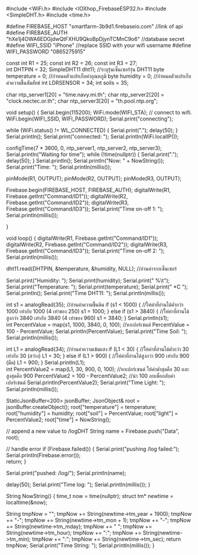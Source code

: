 #include <WiFi.h>
#include <IOXhop_FirebaseESP32.h>
#include <SimpleDHT.h>
#include <time.h>

#define FIREBASE_HOST "smartfarm-3b9d1.firebaseio.com"                         //link of api
#define FIREBASE_AUTH "hXe1j4OWA6EDGjdwQtFXHU9QkoBpDjynTCMnC9o6"           //database secret
#define WIFI_SSID "iPhone"             //replace SSID with your wifi username
#define WIFI_PASSWORD "0865275915" 

const int R1 = 25;
const int R2 = 26;
const int R3 = 27;                                     
int DHTPIN = 32;
SimpleDHT11 dht11;              //ระบุรุ่นเซ็นเซอร์รุ่น DHT11
byte temperature = 0;           //กำหนดตัวแปรเก็บค่าอุณหภูมิ
byte humidity = 0;              //กำหนดตัวแปรเก็บค่าความชื้นสัมสัทธ์
int LDRSENSOR = 34; 
int soils = 35;


char ntp_server1[20] = "time.navy.mi.th";
char ntp_server2[20] = "clock.nectec.or.th";
char ntp_server3[20] = "th.pool.ntp.org";

void setup() {
  Serial.begin(115200);
  WiFi.mode(WIFI_STA);
  // connect to wifi.
  WiFi.begin(WIFI_SSID, WIFI_PASSWORD);
  Serial.print("connecting");
  
  while (WiFi.status() != WL_CONNECTED) {
    Serial.print(".");
    delay(50);
  }
  Serial.println();
  Serial.print("connected: ");
  Serial.println(WiFi.localIP());

  configTime(7 * 3600, 0, ntp_server1, ntp_server2, ntp_server3);
  Serial.println("Waiting for time");
  while (!time(nullptr)) {
    Serial.print(".");
    delay(50);
  }
  Serial.println();
  Serial.println("Now: " + NowString());
  Serial.print("Time: ");
  Serial.println(millis()); 

  pinMode(R1, OUTPUT);
  pinMode(R2, OUTPUT);
  pinMode(R3, OUTPUT);
  
  Firebase.begin(FIREBASE_HOST, FIREBASE_AUTH);
  digitalWrite(R1, Firebase.getInt("Command/ID1"));
  digitalWrite(R2, Firebase.getInt("Command/ID2"));
  digitalWrite(R3, Firebase.getInt("Command/ID3"));
  Serial.print("Time on-off 1: ");
  Serial.println(millis()); 
 

}

void loop() {
  digitalWrite(R1, Firebase.getInt("Command/ID1"));
  digitalWrite(R2, Firebase.getInt("Command/ID2"));
  digitalWrite(R3, Firebase.getInt("Command/ID3"));
  Serial.print("Time on-off 2: ");
  Serial.println(millis()); 
  
  dht11.read(DHTPIN, &temperature, &humidity, NULL);  //อ่านค่าจากเซ็นเซอร์

  Serial.print("Humidity: ");
  Serial.print(humidity);
  Serial.print(" %\t");
  Serial.print("Temperature: ");
  Serial.print(temperature);
  Serial.print(" *C ");
  Serial.println();
  Serial.print("Time DHT11: ");
  Serial.println(millis()); 

  int s1 = analogRead(35); //อ่านค่าความชื้นดิน
   if (s1 < 1000) {                            //ให่ค่าที่อ่านได้ต่ำกว่า 1000 เท่ากับ 1000 (4 เท่าของ 250)
    s1 = 1000;
    } else if (s1 > 3840) {                   //ให่ค่าที่อ่านได้สูงกว่า 3840 เท่ากับ 3840 (4 เท่าของ 960)
    s1 = 3840;
    }
  Serial.println(s1);  
  int PercentValue = map(s1, 1000, 3840, 0, 100);    //หาเปอร์เซนต์ 
  PercentValue = 100 - PercentValue;
  Serial.println(PercentValue); 
  Serial.print("Time Soil: ");
  Serial.println(millis()); 

   int L1 = analogRead(34);     //อ่านค่าความเข้มแสง
   if (L1 < 30) {               //ให่ค่าที่อ่านได้ต่ำกว่า 30 เท่ากับ 30 (สว่าง)
    L1 = 30;
    } else if (L1 > 900) {     //ให่ค่าที่อ่านได้สูงกว่า 900 เท่ากับ 900 (มืด)
    L1 = 900;
    }
  Serial.println(L1);  
  int PercentValue2 = map(L1, 30, 900, 0, 100);    //หาเปอร์เซนต์ ให้ค่าต่ำสุดคือ 30 และสูงสุดคือ 900
  PercentValue2 = 100 - PercentValue2;                 //นำ 100 ลบเพื่อกลับค่าเปอร์เซนต์
  Serial.println(PercentValue2);
  Serial.print("Time Light: ");
  Serial.println(millis()); 

 
         
  StaticJsonBuffer<200> jsonBuffer;
  JsonObject& root = jsonBuffer.createObject();
  root["temperature"] = temperature;
  root["humidity"] = humidity;
  root["soil"] = PercentValue;
  root["light"] = PercentValue2;
  root["time"] = NowString();

// append a new value to /logDHT
  String name = Firebase.push("Data", root);
  
// handle error
  if (Firebase.failed()) {
      Serial.print("pushing /log failed:");
      Serial.println(Firebase.error());  
      return;
  }
  
  Serial.print("pushed: /log/");
  Serial.println(name);
  
  delay(50);
  Serial.print("Time log: ");
  Serial.println(millis()); 
}

String NowString() {
  time_t now = time(nullptr);
  struct tm* newtime = localtime(&now);

  String tmpNow = "";
  tmpNow += String(newtime->tm_year + 1900);
  tmpNow += "-";
  tmpNow += String(newtime->tm_mon + 1);
  tmpNow += "-";
  tmpNow += String(newtime->tm_mday);
  tmpNow += " ";
  tmpNow += String(newtime->tm_hour);
  tmpNow += ":";
  tmpNow += String(newtime->tm_min);
  tmpNow += ":";
  tmpNow += String(newtime->tm_sec);
  return tmpNow;
  Serial.print("Time String: ");
  Serial.println(millis()); 
}
